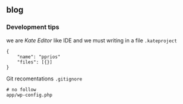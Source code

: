 ## blog

### Development tips

we are *Kate Editor* like IDE and we must writing in a file `.kateproject`

	{
		"name": "pprios"
		"files": [{}]
	}

Git recomentations `.gitignore`

	# no follow
	app/wp-config.php

